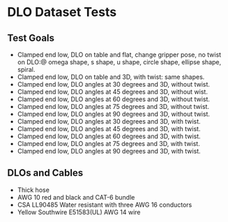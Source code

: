 # DLO Dataset Tests

## Test Goals

- Clamped end low, DLO on table and flat, change gripper pose, no
  twist on DLO:\@ omega shape, s shape, u shape, circle shape, ellipse shape,
  spiral.
- Clamped end low, DLO on table and 3D, with twist: same shapes.
- Clamped end low, DLO angles at 30 degrees and 3D, without twist.
- Clamped end low, DLO angles at 45 degrees and 3D, without wist.
- Clamped end low, DLO angles at 60 degrees and 3D, without twist.
- Clamped end low, DLO angles at 75 degrees and 3D, without twist.
- Clamped end low, DLO angles at 90 degrees and 3D, without twist.
- Clamped end low, DLO angles at 30 degrees and 3D, with twist.
- Clamped end low, DLO angles at 45 degrees and 3D, with twist.
- Clamped end low, DLO angles at 60 degrees and 3D, with twist.
- Clamped end low, DLO angles at 75 degrees and 3D, with twist.
- Clamped end low, DLO angles at 90 degrees and 3D, with twist.

## DLOs and Cables

- Thick hose
- AWG 10 red and black and CAT-6 bundle
- CSA LL90485 Water resistant with three AWG 16 conductors
- Yellow Southwire E51583(UL) AWG 14 wire
